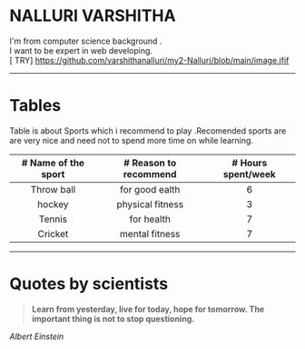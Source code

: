 # NALLURI VARSHITHA
I'm from computer science background . <br>I want to be expert in web developing.<br>
[ TRY] https://github.com/varshithanalluri/my2-Nalluri/blob/main/image.jfif

---

# Tables 
Table is about Sports which i recommend to play .Recomended  sports are are very nice and need not to spend more time on  while learning.
 
| # Name of the sport  |  # Reason to recommend   | # Hours spent/week |
| :--------------:    | :--------------:      | :--------------: |
| Throw ball          | for good ealth        | 6                |
| hockey              | physical fitness      |3                 |
| Tennis              | for health            | 7                |
|  Cricket            | mental fitness      | 7                  |

---

# Quotes by scientists
> **Learn from yesterday, live for today, hope for tomorrow. The important thing is not to stop questioning.**

*Albert Einstein*